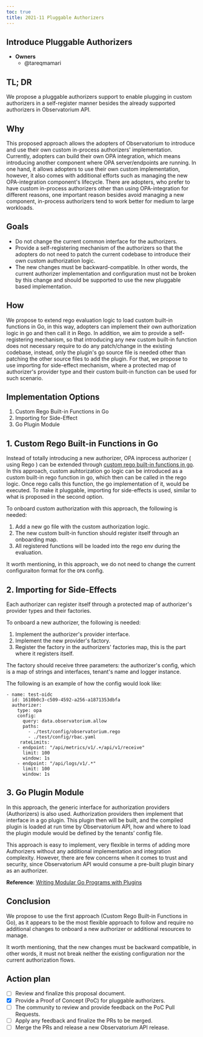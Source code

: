 ```yaml
---
toc: true
title: 2021-11 Pluggable Authorizers
---
```


## Introduce Pluggable Authorizers

* **Owners**
  * @tareqmamari

## TL; DR

We propose a pluggable authorizers support to enable plugging in custom authorizers in a self-register manner besides the already supported authorizers in Observatorium API.

## Why

This proposed approach allows the adopters of Observatorium to introduce and use their own custom in-process authorizers' implementation. Currently, adopters can build their own OPA integration, which means introducing another component where OPA server/endpoints are running. In one hand, it allows adopters to use their own custom implementation, however, it also comes with additional efforts such as managing the new OPA-integration component's lifecycle. There are adopters, who prefer to have custom in-process authorizers other than using OPA-integration for different reasons, one important reason besides avoid managing a new component, in-process authorizers tend to work better for medium to large workloads.

## Goals

- Do not change the current common interface for the authorizers.
- Provide a self-registering mechanism of the authorizers so that the adopters do not need to patch the current codebase to introduce their own custom authorization logic.
- The new changes must be backward-compatible. In other words, the current authorizer implementation and configuration must not be broken by this change and should be supported to use the new pluggable based implementation.

## How

We propose to extend rego evaluation logic to load custom built-in functions in Go, in this way, adopters can implement their own authorization logic in go and then call it in Rego. In addition, we aim to provide a self-registering mechanism, so that introducing any new custom built-in function does not necessary require to do any patch/change in the existing codebase, instead, only the plugin's go source file is needed other than patching the other source files to add the plugin. For that, we propose to use importing for side-effect mechanism, where a protected map of authorizer's provider type and their custom built-in function can be used for such scenario.

## Implementation Options
1. Custom Rego Built-in Functions in Go
2. Importing for Side-Effect
3. Go Plugin Module

## 1. Custom Rego Built-in Functions in Go

Instead of totally introducing a new authorizer, OPA inprocess authorizer ( using Rego ) can be extended through [custom rego built-in functions in go](https://www.openpolicyagent.org/docs/latest/extensions/#custom-built-in-functions-in-go). In this approach, custom auhtorization go logic can be introduced as a custom built-in rego function in go, which then can be called in the rego logic. Once rego calls this function, the go implementation of it, would be executed. To make it pluggable, importing for side-effects is used, similar to what is proposed in the second option.

To onboard custom authorization with this approach, the following is needed:
1. Add a new go file with the custom authorization logic.
2. The new custom built-in function should register itself through an onboarding map.
3. All registered functions will be loaded into the rego env during the evaluation.

It worth mentioning, in this approach, we do not need to change the current configuraiton format for the `OPA` config.

## 2. Importing for Side-Effects

Each authorizer can register itself through a protected map of authorizer's provider types and their factories.

To onboard a new authorizer, the following is needed:

1. Implement the authorizer's provider interface.
2. Implement the new provider's factory.
3. Register the factory in the authorizers' factories map, this is the part where it registers itself.

The factory should receive three parameters: the authorizer's config, which is a map of strings and interfaces, tenant's name and logger instance.

The following is an example of how the config would look like:

```
- name: test-oidc
  id: 1610b0c3-c509-4592-a256-a1871353dbfa
  authorizer:
    type: opa
    config:
      query: data.observatorium.allow
      paths:
        - ./test/config/observatorium.rego
        - ./test/config/rbac.yaml
     rateLimits:
    - endpoint: "/api/metrics/v1/.+/api/v1/receive"
      limit: 100
      window: 1s
    - endpoint: "/api/logs/v1/.*"
      limit: 100
      window: 1s
```

## 3. Go Plugin Module

In this approach, the generic interface for authorization providers (Authorizers) is also used. Authorization providers then implement that interface in a go plugin. This plugin then will be built, and the compiled plugin is loaded at run time by Observatorium API, how and where to load the plugin module would be defined by the tenants’ config file.

This approach is easy to implement, very flexible in terms of adding more Authorizers without any additional implementation and integration complexity. However, there are few concerns when it comes to trust and security, since Observatorium API would consume a pre-built plugin binary as an authorizer.

**Reference**: [Writing Modular Go Programs with Plugins](https://medium.com/learning-the-go-programming-language/writing-modular-go-programs-with-plugins-ec46381ee1a9)

## Conclusion

We propose to use the first approach (Custom Rego Built-in Functions in Go), as it appears to be the most flexible approach to follow and require no additional changes to onboard a new authorizer or additional resources to manage.

It worth mentioning, that the new changes must be backward compatible, in other words, it must not break neither the existing configuration nor the current authorization flows.

## Action plan
- [ ] Review and finalize this proposal document.
- [X] Provide a Proof of Concept (PoC) for pluggable authorizers.
- [ ] The community to review and provide feedback on the PoC Pull Requests.
- [ ] Apply any feedback and finalize the PRs to be merged.
- [ ] Merge the PRs and release a new Observatorium API release.
